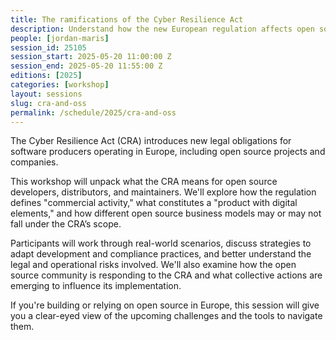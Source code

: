 ```yaml
---
title: The ramifications of the Cyber Resilience Act
description: Understand how the new European regulation affects open source development, distribution, and compliance.
people: [jordan-maris]
session_id: 25105
session_start: 2025-05-20 11:00:00 Z
session_end: 2025-05-20 11:55:00 Z 
editions: [2025]
categories: [workshop]
layout: sessions
slug: cra-and-oss
permalink: /schedule/2025/cra-and-oss
---
```


The Cyber Resilience Act (CRA) introduces new legal obligations for software producers operating in Europe,
including open source projects and companies.

This workshop will unpack what the CRA means for open source developers, distributors, and maintainers. 
We'll explore how the regulation defines "commercial activity," what constitutes a "product with digital elements," 
and how different open source business models may or may not fall under the CRA’s scope.

Participants will work through real-world scenarios, discuss strategies to adapt development and compliance practices, 
and better understand the legal and operational risks involved. We'll also examine how the open source community
is responding to the CRA and what collective actions are emerging to influence its implementation.

If you're building or relying on open source in Europe, this session will give you a clear-eyed view of the 
upcoming challenges and the tools to navigate them.

